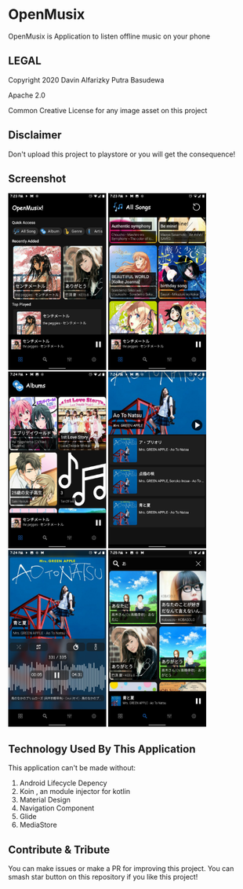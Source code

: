 

# OpenMusix


OpenMusix is Application to listen offline music on your phone

## LEGAL
Copyright 2020 Davin Alfarizky Putra Basudewa

Apache 2.0

Common Creative License for any image asset on this project

## Disclaimer

Don't upload this project to playstore or you will get the consequence!

## Screenshot
<span align="center"><img width="200px" height="360px" src="docs/ss1.jpg"></span>
<span align="center"><img width="200px" height="360px" src="docs/ss2.jpg"></span>
<span align="center"><img width="200px" height="360px" src="docs/ss3.jpg"></span>
<span align="center"><img width="200px" height="360px" src="docs/ss4.jpg"></span>
<span align="center"><img width="200px" height="360px" src="docs/ss5.jpg"></span>
<span align="center"><img width="200px" height="360px" src="docs/ss6.jpg"></span>

## Technology Used By This Application
This application can't be made without:

 1. Android Lifecycle Depency
 2. Koin , an module injector for kotlin
 3. Material Design
 4. Navigation Component
 5. Glide
 6. MediaStore

## Contribute & Tribute
You can make issues or make a PR for improving this project.
You can smash star button on this repository if you like this project!
